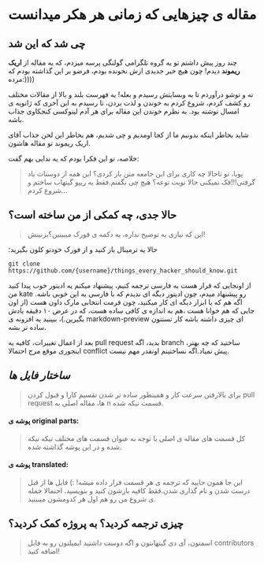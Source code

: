 مقاله ی چیزهایی که زمانی هر هکر میدانست
================================================

## چی شد که این شد
چند روز پیش داشتم تو یه گروه تلگرامی گولنگی پرسه میزدم، که یه مقاله از **اریک ریموند** دیدم!
چون هیچ خبر جدیدی ازش نخونده بودم، فرضو بر این گذاشته بودم که مرده:))))

ته و توشو درآوردم تا به وبسایتش رسیدم و بعله! یه فهرست بلند و بالا از مقالات مختلف رو کشف کردم، 
شروع کردم به خوندن و لذت بردن، تا رسیدم به این آخری که ژانویه ی امسال نوشته بود.
به نظرم خوندن این مقاله برای هر آدم لینوکسی کنجکاوی جذاب باشه.

شاید بخاطر اینکه بدونیم ما از کجا اومدیم و چی شدیم،
هم بخاطر این لحن جذاب آقای اریک ریموند تو مقاله هاشون.

خلاصه، تو این فکرا بودم که یه ندایی بهم گفت:
>پویا، تو تاحالا چه کاری برای این جامعه متن باز کردی؟ این همه از دوستات یاد گرفتی!!!فک نمیکنی حالا نوبت توعه؟
هیچ چی نگفتم.فقط یه ریپو گیتهاب ساختم و شروع کردم...

## حالا جدی، چه کمکی از من ساخته است؟
>این که نیازی به توضیح نداره، یه دکمه ی فورک میبینین؟بزنینش!

حالا یه ترمینال باز کنید و از فورک خودتو کلون بگیرید؛

```
git clone https://github.com/{username}/things_every_hacker_should_know.git
```
از اونجایی که قرار هست به فارسی ترجمه کنیم، پیشنهاد میکنم یه ادیتور خوب پیدا کنید
من kate رو پیشنهاد میدم، چون ادیتور دیگه ای ندیدم که با فارسی به این خوبی باشه.
اگه هم که با ابزار دیگه ای کار میکنید، چون فرمت انتخابی مارک داون هست
(از اون جایی که هم خوانا هست ،هم به اندازه ی کافی ساده هست، که در عرض ۱۰ دقیقه یادش بگیرین.)،
ببینید یه افزونه ی markdown-preview ای چیزی داشته باشه کار تستتون ساده تر بشه.

بعد از اعمال تغییرات، کافیه یه pull request بدید، اگه branch ساختید که چه بهتر،
اینجوری موقع مرج احتمالا conflict پیش نمیاد.اگه نساختینم اونقدر مهم نیست.

## *ساختار فایل ها*
>برای بالارفتن سرعت کار و همینطور ساده تر شدن تقسیم کارا و قبول کردن pull request ها، 
مقاله اصلی به n قسمت تیکه شده.

#### پوشه ی original parts:
>کل قسمت های مقاله ی اصلی با توجه به عنوان قسمت های مختلف تیکه تیکه شده و در این پوشه گذاشته شده.

#### پوشه ی translated:
>این جا همون جاییه که ترجمه ی هر قسمت قرار داده میشه! :)
فایل ها از قبل درست شدن و نام گذاری شدن.فقط کافیه بازشون کنید و بنویسید.
احتمالا جمله ی شروع من رو هم اول هر کدومشون میبینید.

## چیزی ترجمه کردید؟ به پروژه کمک کردید؟
>اسمتون، آی دی گیتهابتون و اگه دوست داشتید ایمیلتون رو به فایل contributors اضافه کنید!
<!--امیدوارم بتونیم با هم در ارتباط باشیم و اگر در آینده پروژه ای داشتیم با کمک هم جلوش ببریم.-->
